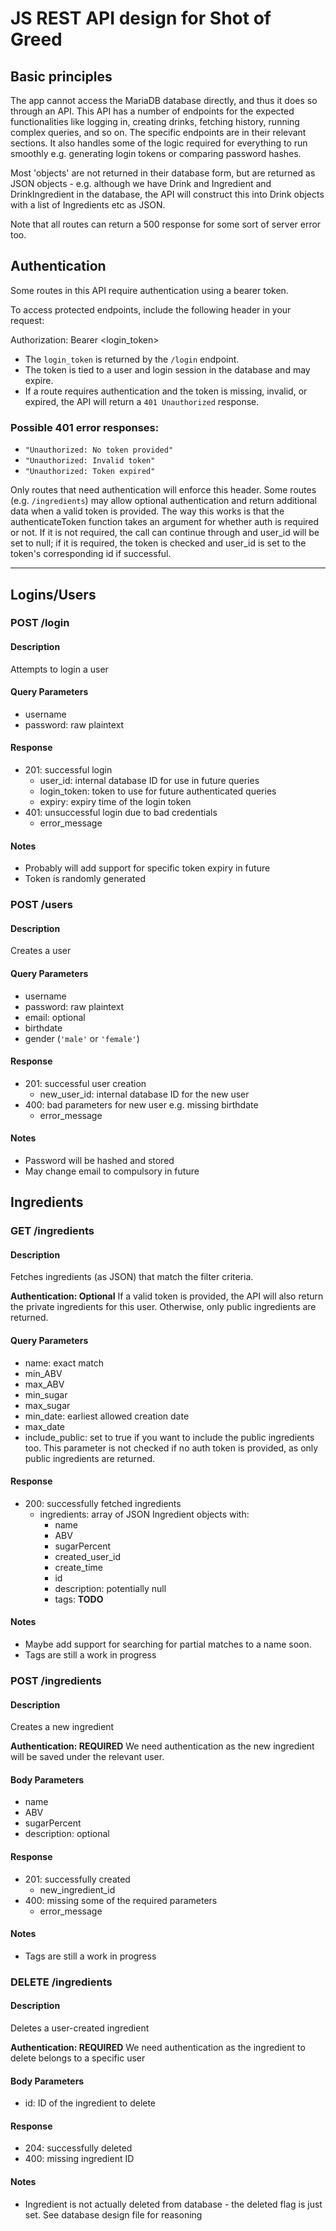 # JS REST API design for Shot of Greed

## Basic principles

The app cannot access the MariaDB database directly, and thus it does so through an API. This API has a number of endpoints for the expected functionalities like logging in, creating drinks, fetching history, running complex queries, and so on. The specific endpoints are in their relevant sections. It also handles some of the logic required for everything to run smoothly e.g. generating login tokens or comparing password hashes.

Most 'objects' are not returned in their database form, but are returned as JSON objects - e.g. although we have Drink and Ingredient and DrinkIngredient in the database, the API will construct this into Drink objects with a list of Ingredients etc as JSON.

Note that all routes can return a 500 response for some sort of server error too.

## Authentication

Some routes in this API require authentication using a bearer token.

To access protected endpoints, include the following header in your request:

Authorization: Bearer <login_token>

- The `login_token` is returned by the `/login` endpoint.
- The token is tied to a user and login session in the database and may expire.
- If a route requires authentication and the token is missing, invalid, or expired, the API will return a `401 Unauthorized` response.

### Possible 401 error responses:

- `"Unauthorized: No token provided"`
- `"Unauthorized: Invalid token"`
- `"Unauthorized: Token expired"`

Only routes that need authentication will enforce this header. Some routes (e.g. `/ingredients`) may allow optional authentication and return additional data when a valid token is provided. The way this works is that the authenticateToken function takes an argument for whether auth is required or not. If it is not required, the call can continue through and user_id will be set to null; if it is required, the token is checked and user_id is set to the token's corresponding id if successful.

---

## Logins/Users

### POST /login

#### Description

Attempts to login a user

#### Query Parameters

- username
- password: raw plaintext

#### Response

- 201: successful login
	- user_id: internal database ID for use in future queries
	- login_token: token to use for future authenticated queries
	- expiry: expiry time of the login token
- 401: unsuccessful login due to bad credentials
	- error_message

#### Notes

- Probably will add support for specific token expiry in future
- Token is randomly generated

### POST /users

#### Description

Creates a user

#### Query Parameters

- username
- password: raw plaintext
- email: optional
- birthdate
- gender (`'male'` or `'female'`)

#### Response

- 201: successful user creation
	- new_user_id: internal database ID for the new user
- 400: bad parameters for new user e.g. missing birthdate
	- error_message

#### Notes

- Password will be hashed and stored
- May change email to compulsory in future

## Ingredients

### GET /ingredients

#### Description

Fetches ingredients (as JSON) that match the filter criteria.

**Authentication: Optional**
If a valid token is provided, the API will also return the private ingredients for this user. Otherwise, only public ingredients are returned.

#### Query Parameters

- name: exact match
- min_ABV
- max_ABV
- min_sugar
- max_sugar
- min_date: earliest allowed creation date
- max_date
- include_public: set to true if you want to include the public ingredients too. This parameter is not checked if no auth token is provided, as only public ingredients are returned.

#### Response

- 200: successfully fetched ingredients
    - ingredients: array of JSON Ingredient objects with:
        - name
        - ABV
        - sugarPercent
        - created_user_id
        - create_time
        - id
        - description: potentially null
        - tags: **TODO**

#### Notes

- Maybe add support for searching for partial matches to a name soon.
- Tags are still a work in progress

### POST /ingredients

#### Description

Creates a new ingredient

**Authentication: REQUIRED**
We need authentication as the new ingredient will be saved under the relevant user.

#### Body Parameters

- name
- ABV
- sugarPercent
- description: optional

#### Response

- 201: successfully created
    - new_ingredient_id
- 400: missing some of the required parameters
    - error_message
    
#### Notes

- Tags are still a work in progress

### DELETE /ingredients

#### Description

Deletes a user-created ingredient

**Authentication: REQUIRED**
We need authentication as the ingredient to delete belongs to a specific user

#### Body Parameters

- id: ID of the ingredient to delete

#### Response

- 204: successfully deleted
- 400: missing ingredient ID
    
#### Notes

- Ingredient is not actually deleted from database - the deleted flag is just set. See database design file for reasoning

        
